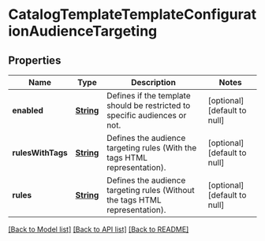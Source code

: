 # CatalogTemplateTemplateConfigurationAudienceTargeting
## Properties

Name | Type | Description | Notes
------------ | ------------- | ------------- | -------------
**enabled** | [**String**](string.md) | Defines if the template should be restricted to specific audiences or not. | [optional] [default to null]
**rulesWithTags** | [**String**](string.md) | Defines the audience targeting rules (With the tags HTML representation). | [optional] [default to null]
**rules** | [**String**](string.md) | Defines the audience targeting rules (Without the tags HTML representation). | [optional] [default to null]

[[Back to Model list]](../README.md#documentation-for-models) [[Back to API list]](../README.md#documentation-for-api-endpoints) [[Back to README]](../README.md)

